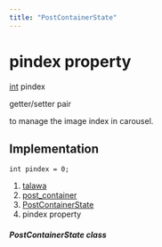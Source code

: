 ```yaml
---
title: "PostContainerState"
---
```



<div>

# pindex property

</div>


[int](https://api.flutter.dev/flutter/dart-core/int-class.html)
pindex


getter/setter pair




to manage the image index in carousel.



## Implementation

``` language-dart
int pindex = 0;
```







1.  [talawa](../../index.md)
2.  [post_container](../../widgets_post_container/)
3.  [PostContainerState](../../widgets_post_container/PostContainerState-class.md)
4.  pindex property

##### PostContainerState class








